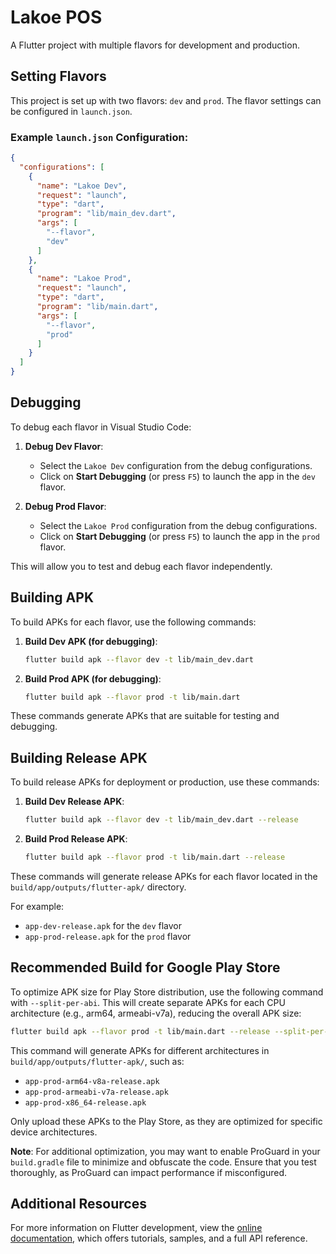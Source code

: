 
# Lakoe POS

A Flutter project with multiple flavors for development and production.

## Setting Flavors

This project is set up with two flavors: `dev` and `prod`. The flavor settings can be configured in `launch.json`.

### Example `launch.json` Configuration:

```json
{
  "configurations": [
    {
      "name": "Lakoe Dev",
      "request": "launch",
      "type": "dart",
      "program": "lib/main_dev.dart",
      "args": [
        "--flavor",
        "dev"
      ]
    },
    {
      "name": "Lakoe Prod",
      "request": "launch",
      "type": "dart",
      "program": "lib/main.dart",
      "args": [
        "--flavor",
        "prod"
      ]
    }
  ]
}
```

## Debugging

To debug each flavor in Visual Studio Code:

1. **Debug Dev Flavor**:
   - Select the `Lakoe Dev` configuration from the debug configurations.
   - Click on **Start Debugging** (or press `F5`) to launch the app in the `dev` flavor.

2. **Debug Prod Flavor**:
   - Select the `Lakoe Prod` configuration from the debug configurations.
   - Click on **Start Debugging** (or press `F5`) to launch the app in the `prod` flavor.

This will allow you to test and debug each flavor independently.

## Building APK

To build APKs for each flavor, use the following commands:

1. **Build Dev APK (for debugging)**:
   ```bash
   flutter build apk --flavor dev -t lib/main_dev.dart
   ```

2. **Build Prod APK (for debugging)**:
   ```bash
   flutter build apk --flavor prod -t lib/main.dart
   ```

These commands generate APKs that are suitable for testing and debugging.

## Building Release APK

To build release APKs for deployment or production, use these commands:

1. **Build Dev Release APK**:
   ```bash
   flutter build apk --flavor dev -t lib/main_dev.dart --release
   ```

2. **Build Prod Release APK**:
   ```bash
   flutter build apk --flavor prod -t lib/main.dart --release
   ```

These commands will generate release APKs for each flavor located in the `build/app/outputs/flutter-apk/` directory.

For example:
- `app-dev-release.apk` for the `dev` flavor
- `app-prod-release.apk` for the `prod` flavor

## Recommended Build for Google Play Store

To optimize APK size for Play Store distribution, use the following command with `--split-per-abi`. This will create separate APKs for each CPU architecture (e.g., arm64, armeabi-v7a), reducing the overall APK size:

```bash
flutter build apk --flavor prod -t lib/main.dart --release --split-per-abi
```

This command will generate APKs for different architectures in `build/app/outputs/flutter-apk/`, such as:
- `app-prod-arm64-v8a-release.apk`
- `app-prod-armeabi-v7a-release.apk`
- `app-prod-x86_64-release.apk`

Only upload these APKs to the Play Store, as they are optimized for specific device architectures.

**Note**: For additional optimization, you may want to enable ProGuard in your `build.gradle` file to minimize and obfuscate the code. Ensure that you test thoroughly, as ProGuard can impact performance if misconfigured.

## Additional Resources

For more information on Flutter development, view the [online documentation](https://docs.flutter.dev/), which offers tutorials, samples, and a full API reference.
